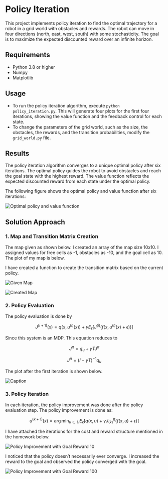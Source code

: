 # Policy Iteration

This project implements policy iteration to find the optimal trajectory for a robot in a grid world with obstacles and rewards. The robot can move in four directions (north, east, west, south) with some stochasticity. The goal is to maximize the expected discounted reward over an infinite horizon.

## Requirements

- Python 3.8 or higher
- Numpy
- Matplotlib

## Usage

- To run the policy iteration algorithm, execute `python policy_iteration.py`. This will generate four plots for the first four iterations, showing the value function and the feedback control for each state.
- To change the parameters of the grid world, such as the size, the obstacles, the rewards, and the transition probabilities, modify the `grid_world.py` file.

## Results

The policy iteration algorithm converges to a unique optimal policy after six iterations. The optimal policy guides the robot to avoid obstacles and reach the goal state with the highest reward. The value function reflects the expected discounted reward from each state under the optimal policy.

The following figure shows the optimal policy and value function after six iterations:

![Optimal policy and value function](.\PolicyIteration.gif)

## Solution Approach

### 1. Map and Transition Matrix Creation

The map given as shown below. I created an array of the map size 10x10. I assigned values for free cells as -1, obstacles as -10, and the goal cell as 10. The plot of my map is below.

I have created a function to create the transition matrix based on the current policy.

![Given Map](.\01_Report\Map.png)

![Created Map](.\01_Report\PolicyIteration_Map.png)

### 2. Policy Evaluation

The policy evaluation is done by

$$  
J^{(i+1)}(x) = q(x, u^{(i)}(x)) + \gamma E_\epsilon[J^{(i)}(f(x, u^{(i)}(x) + \epsilon))]
$$

Since this system is an MDP. This equation reduces to

$$
J^\pi = q_u + \gamma T J^\pi
$$

$$
J^\pi = (I - \gamma T)^{-1} q_u
$$

The plot after the first iteration is shown below.

![Caption](.\01_Report\Jpi_0.png)

### 3. Policy Iteration

In each iteration, the policy improvement was done after the policy evaluation step. The policy improvement is done as:

$$
u^{(k+1)}(x) = \arg\min_{u \in U} E_\epsilon[q(x, u) + \gamma J^\pi_{(k)}(f(x, u) + \epsilon)]
$$

I have attached the iterations for the cost and reward structure mentioned in the homework below.

![Policy Improvement with Goal Reward 10](.\01_Report\PolicyImprovement10reward.png)

I noticed that the policy doesn’t necessarily ever converge. I increased the reward to the goal and observed the policy converged with the goal.

![Policy Improvement with Goal Reward 100](.\01_Report\PolicyImprov1000.png)
